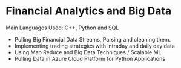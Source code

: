 # Financial Analytics and Big Data 
Main Languages Used: C++, Python and SQL

- Pulling Big Financial Data Streams, Parsing and cleaning them.
- Implementing trading strategies with intraday and daily day data
- Using Map Reduce and Big Data Techniques / Scalable ML
- Pulling Data in Azure Cloud Platform for Python Applications
